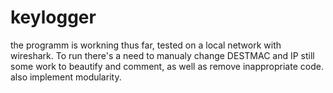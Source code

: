 # keylogger
the programm is workning thus far, tested on a local network with wireshark. To run there's a need to manualy change DESTMAC and IP
still some work to beautify and comment, as well as remove inappropriate code.
also implement modularity.
